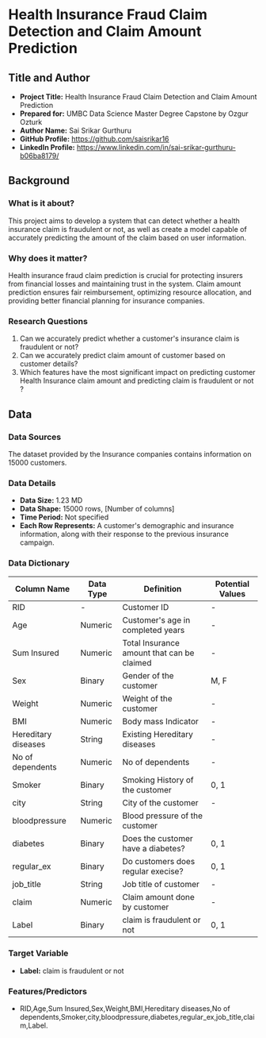 # Health Insurance Fraud Claim Detection and Claim Amount Prediction

## Title and Author
- **Project Title:** Health Insurance Fraud Claim Detection and Claim Amount Prediction
- **Prepared for:** UMBC Data Science Master Degree Capstone by Ozgur Ozturk
- **Author Name:** Sai Srikar Gurthuru
- **GitHub Profile:** https://github.com/saisrikar16
- **LinkedIn Profile:** https://www.linkedin.com/in/sai-srikar-gurthuru-b06ba8179/
## Background
### What is it about?
This project aims to develop a system that can detect whether a health insurance claim is fraudulent or not, as well as create a model capable of accurately predicting the amount of the claim based on user information.

### Why does it matter?
Health insurance fraud claim prediction is crucial for protecting insurers from financial losses and maintaining trust in the system. Claim amount prediction ensures fair reimbursement, optimizing resource allocation, and providing better financial planning for insurance companies.

### Research Questions
1. Can we accurately predict whether a customer's insurance claim is fraudulent or not?
2. Can we accurately predict claim amount of customer based on customer details?
3. Which features have the most significant impact on predicting customer Health Insurance claim amount and predicting claim is fraudulent or not ?

## Data
### Data Sources
The dataset provided by the Insurance companies contains information on 15000 customers.

### Data Details
- **Data Size:** 1.23 MD
- **Data Shape:** 15000 rows, [Number of columns]
- **Time Period:** Not specified
- **Each Row Represents:** A customer's demographic and insurance information, along with their response to the previous insurance campaign.

### Data Dictionary
| Column Name        | Data Type | Definition                                                 | Potential Values                        |
|--------------------|-----------|------------------------------------------------------------|-----------------------------------------|
| RID                | -         | Customer ID                                                | -                                       |
| Age                | Numeric   | Customer's age in completed years                          | -                                       |
| Sum Insured        | Numeric   | Total Insurance amount that can be claimed                 | -                                       |
| Sex                | Binary    | Gender of the customer                                     | M, F                                    |
| Weight             | Numeric   | Weight of the customer                                     | -                                       |
| BMI                | Numeric   | Body mass Indicator                                        | -                                       |
| Hereditary diseases| String    | Existing Hereditary diseases                               | -                                       |
| No of dependents   | Numeric   | No of dependents                                           | -                                       |
| Smoker             | Binary    | Smoking History of the customer                            | 0, 1                                    |
| city               | String    | City of the customer                                       | -                                       |
| bloodpressure      | Numeric   | Blood pressure of the customer                             |                                         |
| diabetes           | Binary    | Does the customer have a diabetes?                         | 0, 1                                    |
| regular_ex         | Binary    | Do customers does regular execise?                         | 0, 1                                    |
| job_title          | String    | Job title of customer                                      | -                                       |
| claim              | Numeric   | Claim amount done by customer                              | -                                       |
| Label              | Binary    | claim is fraudulent or not                                 | 0, 1                                    |


### Target Variable
- **Label:** claim is fraudulent or not

### Features/Predictors
- RID,Age,Sum Insured,Sex,Weight,BMI,Hereditary diseases,No of dependents,Smoker,city,bloodpressure,diabetes,regular_ex,job_title,claim,Label.
